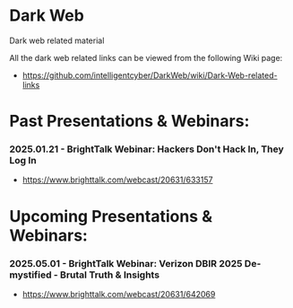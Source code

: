 # Dark Web
Dark web related material

All the dark web related links can be viewed from the following Wiki page:
+ https://github.com/intelligentcyber/DarkWeb/wiki/Dark-Web-related-links

# Past Presentations & Webinars:
### 2025.01.21 - BrightTalk Webinar: Hackers Don't Hack In, They Log In
+ https://www.brighttalk.com/webcast/20631/633157

# Upcoming Presentations & Webinars:
### 2025.05.01 - BrightTalk Webinar: Verizon DBIR 2025 De-mystified - Brutal Truth & Insights
+ https://www.brighttalk.com/webcast/20631/642069
